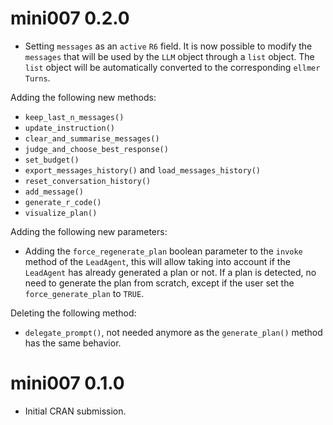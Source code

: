 # mini007 0.2.0

- Setting `messages` as an `active` `R6` field. It is now possible to modify the `messages` that will be used by the `LLM` object through a `list` object. The `list` object will be automatically converted to the corresponding `ellmer` `Turns`. 

Adding the following new methods: 
- `keep_last_n_messages()`
- `update_instruction()`
- `clear_and_summarise_messages()`
- `judge_and_choose_best_response()`
- `set_budget()`
- `export_messages_history()` and `load_messages_history()`
- `reset_conversation_history()`
- `add_message()`
- `generate_r_code()`
- `visualize_plan()`

Adding the following new parameters: 
- Adding the `force_regenerate_plan` boolean parameter to the `invoke` method of the `LeadAgent`, this will allow taking into account if the `LeadAgent` has already generated a plan or not. If a plan is detected, no need to generate the plan from scratch, except if the user set the `force_generate_plan` to `TRUE`.

Deleting the following method:
- `delegate_prompt()`, not needed anymore as the `generate_plan()` method has the same behavior. 

# mini007 0.1.0

* Initial CRAN submission.
